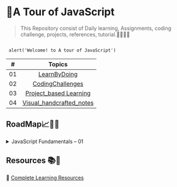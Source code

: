 # 💛A Tour of JavaScript
> This Repository consist of Daily learning, Assignments, coding challenge, projects, references, tutorial.👩‍💻👨‍💻

```

 alert('Welcome! to A tour of JavaScript')

```


|   #       | Topics                                                    |
|-----------|:-------------------------------------------------------------------------------------------------------------: |
|  01   |  [LearnByDoing](https://github.com/Aj7t/A-Tour-of-JavaScript/tree/main/LearnByDoing)      |
|  02   |  [CodingChallenges](https://github.com/Aj7t/A-Tour-of-JavaScript/tree/main/CodingChallenge)  |
|  03   |  [Project_based Learning](https://github.com/Aj7t/Project-Based-Learning)   |
|  04   |  [Visual_handcrafted_notes](https://github.com/Aj7t/A-Tour-of-JavaScript/tree/main/Notes)   |

<!--- 
### Jonas Schmedtmann Roadmap 
![](https://pbs.twimg.com/media/EgfzxC-U8AES98L?format=jpg&name=large)  

 -->


## RoadMap📈🚵‍♀️

<details>
<summary>JavaScript Fundamentals – 01</summary>
<br><br>
<pre>

1.Values and Variables... 
2.Data Types ... 
3.let, const and var ... 
4.Basic Operators ... 
5.Strings and Template Literals... 
6.Taking Decisions: if / else Statements...
7.Type Conversion and Coercion...  
8.Equality Operators: == vs. ===...
9.Logical Operators ... 
10.The switch Statement ... 
11.The Conditional (Ternary) Operator...
</pre>
</details>



## Resources 📚🧾

📔 [Complete Learning Resources](https://github.com/Aj7t/A-Tour-of-JavaScript/blob/main/Notes/Resources.md)<br>

